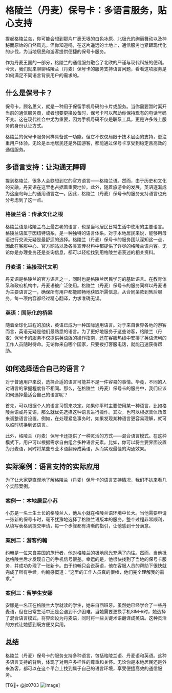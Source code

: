 # 格陵兰（丹麦）保号卡：多语言服务，贴心支持

提起格陵兰岛，你可能会想到那片广袤无垠的白色冰原、北极光的绚丽舞动以及神秘而原始的自然风光。但你知道吗，在这片遥远的土地上，通信服务也紧跟现代化的步伐，为当地居民和游客提供便捷的保号卡服务。

作为丹麦王国的一部分，格陵兰的通信服务融合了北欧的严谨与现代科技的便利。今天，我们就来聊聊格陵兰（丹麦）保号卡的服务支持语言问题，看看这项服务是如何满足不同语言背景用户的需求的。

## 什么是保号卡？

保号卡，顾名思义，就是一种用于保留手机号码的卡片或服务。当你需要暂时离开当前的通信服务商，或者想要更换设备时，保号卡可以帮助你保持现有的电话号码不变。这在现代社会中尤为重要，因为手机号码不仅是联系工具，更是许多线上服务的身份认证方式。

格陵兰的保号卡服务同样具备这一功能，但它不仅仅局限于技术层面的支持，更注重用户体验。无论是本地居民还是外国游客，都能通过保号卡享受到稳定且高效的通信服务。

## 多语言支持：让沟通无障碍

提到格陵兰，很多人会联想到它的官方语言——格陵兰语。然而，由于历史和文化的交融，丹麦语在这里也占据着重要地位。此外，随着旅游业的发展，英语逐渐成为这座岛屿上的通用语言之一。因此，格陵兰（丹麦）保号卡的服务支持语言也充分考虑到了这一点。

### 格陵兰语：传承文化之根

格陵兰语是格陵兰岛上最古老的语言，也是当地居民日常生活中使用的主要语言。格陵兰语属于因纽特语系，是一种独特的语言体系。对于本地居民来说，能够用母语进行交流无疑是最舒适的选择。格陵兰（丹麦）保号卡的服务团队深知这一点，因此在客服中心、官方网站以及各类宣传材料中都提供了详尽的格陵兰语内容。无论你是办理业务还是查询信息，都可以轻松找到用格陵兰语表述的相关资料。

### 丹麦语：连接现代文明

丹麦语是格陵兰的官方语言之一，同时也是格陵兰居民学习的基础语言。在教育体系和政府机构中，丹麦语被广泛使用。格陵兰（丹麦）保号卡的服务同样以丹麦语为主要语言之一，确保所有用户都能顺畅地获取所需信息。从合同条款到售后服务，每一项内容都经过精心翻译，力求准确无误。

### 英语：国际化的桥梁

随着全球化进程的加快，英语已成为一种国际通用语言。对于来自世界各地的游客而言，英语无疑是他们最熟悉的语言。为了更好地服务于这些访客，格陵兰（丹麦）保号卡的服务不仅提供英语版的操作指南，还在客服热线中安排了英语流利的工作人员随时待命。无论你来自哪个国家，只要拨打客服电话，就能迅速获得帮助。

## 如何选择适合自己的语言？

对于普通用户来说，选择合适的语言可能并不是一件容易的事情。毕竟，不同的人对语言的掌握程度各不相同。那么，在格陵兰（丹麦）保号卡的服务中，我们应该如何选择最适合自己的语言呢？

首先，可以根据个人的语言习惯来决定。如果你平时主要使用某一种语言，比如格陵兰语或丹麦语，那么就优先选择这种语言进行操作。其次，也可以根据具体场景来调整语言设置。例如，在处理紧急事务时，如果发现某种语言更容易理解，就可以临时切换到该语言。

此外，格陵兰（丹麦）保号卡还提供了一种灵活的方式——混合语言模式。在这种模式下，用户可以根据需求自由组合多种语言元素。比如，你可以将主要界面设置为丹麦语，同时将某些专业术语翻译成英语，从而实现最佳的沟通效果。

## 实际案例：语言支持的实际应用

为了让大家更直观地了解格陵兰（丹麦）保号卡的语言支持情况，我们不妨来看几个实际案例。

### 案例一：本地居民小苏

小苏是一名土生土长的格陵兰人，他从小就在格陵兰语环境中长大。当他需要申请一张新的保号卡时，毫不犹豫地选择了格陵兰语版本的服务。整个过程非常顺利，从填写表格到提交申请，每一个步骤都有清晰的指引，让他感到十分满意。

### 案例二：游客约翰

约翰是一位来自美国的旅行者，他对格陵兰的极地风光充满了向往。然而，当他抵达格陵兰后才发现自己的手机信号很差。幸运的是，他很快找到了当地的保号卡服务，并成功办理了一张新卡。由于约翰只会说英语，他在客服人员的帮助下很快就完成了所有手续。约翰感慨道：“这里的工作人员真的很棒，他们完全理解我的需求。”

### 案例三：留学生安娜

安娜是一名正在格陵兰大学就读的学生，她来自西班牙。虽然她已经学会了一些丹麦语，但在日常生活中还是会遇到不少困难。当她需要更换手机SIM卡时，她选择了混合语言模式，将界面设为丹麦语，同时将一些关键术语翻译成英语。这种灵活的方式让她感到既方便又实用。

## 总结

格陵兰（丹麦）保号卡的服务支持多种语言，包括格陵兰语、丹麦语和英语。这种多语言支持的背后，体现了对用户多样性的尊重和关怀。无论你是本地居民还是外来游客，都可以在这个平台上找到属于自己的语言环境，享受便捷高效的通信服务。

[TG💪+ @jx0703 ![Image](https://github.com/user-attachments/assets/dbca1d08-cadb-493c-b0ec-ad6f7a83f270)]